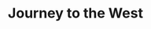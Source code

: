 --- 
title: "Journey to the West"
publishdate: "2019-1-3T16:48:46+02:00"
src: "https://365manga.net/manga/journey-to-the-west"
image: "https://data.365manga.net/images/thumbnails/32622-journey-to-the-west.jpg"
description: " The journey to the West was a conspiracy of heaven! After Sutra (Buddhist sacred texts) went missing for more than a decade, Heaven sent its army to search, in order not to let the Sutra once again fall into the hands of heaven, the journey to West begins again."
---